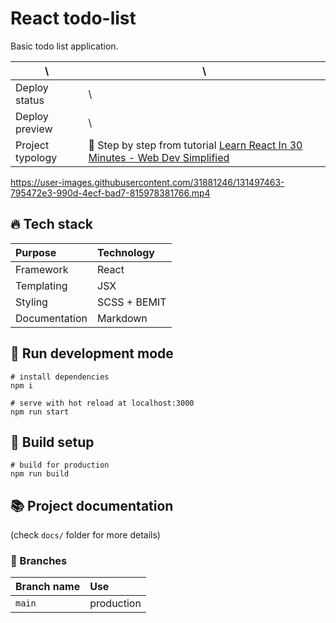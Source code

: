 # React todo-list

Basic todo list application.

| \                                                                          | \                                                                              |
|----------------------------------------------------------------------------|--------------------------------------------------------------------------------|
| Deploy status                                                              | \                                                                              |
| Deploy preview                                                             | \                                                                              |
| Project typology                                                           | 📒  Step by step from tutorial [Learn React In 30 Minutes - Web Dev Simplified](https://www.youtube.com/watch?v=hQAHSlTtcmY&ab_channel=WebDevSimplified) |



https://user-images.githubusercontent.com/31881246/131497463-795472e3-990d-4ecf-bad7-815978381766.mp4

<!--
NOT USED, just for backup
![project preview](docs/project-preview.mp4)
-->

## 🔥 Tech stack

| Purpose       | Technology   |
|:--------------|:-------------|
| Framework     | React        |
| Templating    | JSX          |
| Styling       | SCSS + BEMIT |
| Documentation | Markdown     |

## 🌊 Run development mode

```shell
# install dependencies
npm i

# serve with hot reload at localhost:3000
npm run start
```

## 🧳 Build setup

```shell
# build for production
npm run build
```

## 📚 Project documentation

(check `docs/` folder for more details)

### 🌿 Branches

| Branch name | Use        |
|:------------|:-----------|
| `main`      | production |
